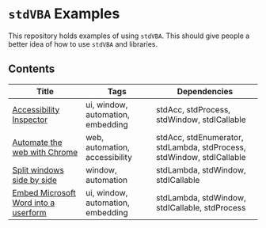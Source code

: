 
# `stdVBA` Examples

This repository holds examples of using `stdVBA`. This should give people a better idea of how to use `stdVBA` and libraries.

## Contents

| Title | Tags | Dependencies |
|-------|------|--------------|
|[Accessibility Inspector](examples/Accessibility%20Inspector)|ui, window, automation, embedding|stdAcc, stdProcess, stdWindow, stdICallable|
|[Automate the web with Chrome](examples/BrowserAutomation)|web, automation, accessibility|stdAcc, stdEnumerator, stdLambda, stdProcess, stdWindow, stdICallable|
|[Split windows side by side](examples/SplitSideBySide)|window, automation|stdLambda, stdWindow, stdICallable|
|[Embed Microsoft Word into a userform](examples/uiTextBoxEx-WordControl)|ui, window, automation, embedding|stdLambda, stdWindow, stdICallable, stdProcess|
